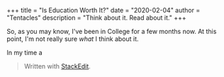 +++
title = "Is Education Worth It?"
date = "2020-02-04"
author = "Tentacles"
description = "Think about it. Read about it."
+++

So, as you may know, I've been in College for a few months now. At this point, I'm not really sure *what* I think about it. 

In my time a


> Written with [StackEdit](https://stackedit.io/).
<!--stackedit_data:
eyJoaXN0b3J5IjpbLTEyNjIyMjMyXX0=
-->